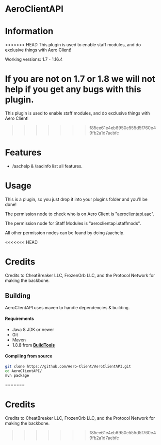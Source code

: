 # AeroClientAPI

# Information

<<<<<<< HEAD
This plugin is used to enable staff modules, and do exclusive things with Aero Client! 

Working versions: 1.7 - 1.16.4

If you are not on 1.7 or 1.8 **we will not help if you get any bugs with this plugin**.
=======
This plugin is used to enable staff modules, and do exclusive things with Aero Client!

>>>>>>> f85ee61e4eb6950e555d5f760e49fb2a1d7aebfc
# Features

- /aachelp & /aacinfo list all features.

# Usage

This is a plugin, so you just drop it into your plugins folder and you'll be done!

The permission node to check who is on Aero Client is "aeroclientapi.aac".

The permission node for Staff Modules is "aeroclientapi.staffmods".

All other permission nodes can be found by doing /aachelp.

<<<<<<< HEAD

# Credits

Credits to CheatBreaker LLC, FrozenOrb LLC, and the Protocol Network for making the backbone.


## Building
AeroClientAPI uses maven to handle dependencies & building.

#### Requirements
* Java 8 JDK or newer
* Git
* Maven
* 1.8.8 from [**BuildTools**](https://www.spigotmc.org/wiki/buildtools/#1-8-8)


#### Compiling from source


```sh
git clone https://github.com/Aero-Client/AeroClientAPI.git
cd AeroClientAPI/
mvn package
```

=======
# Credits

Credits to CheatBreaker LLC, FrozenOrb LLC, and the Protocol Network for making the backbone.
>>>>>>> f85ee61e4eb6950e555d5f760e49fb2a1d7aebfc
